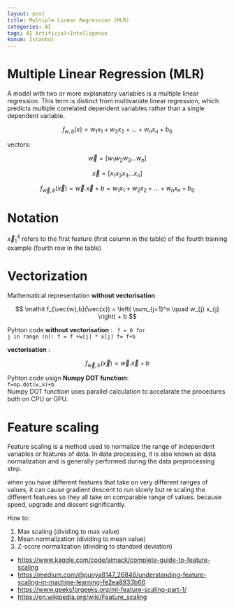 ```yaml
---
layout: post
title: Multiple Linear Regression (MLR)
categories: AI
tags: AI Artificial+Intelligence
konum: İstanbul
---
```


# Multiple Linear Regression (MLR)

A model with two or more explanatory variables is a multiple linear regression.
This term is distinct from multivariate linear regression, which predicts multiple correlated dependent variables rather than a single dependent variable.

$$ \mathit f_{w,b}(x) = w_{1} x_{1} + w_{2} x_{2} + ... +  w_{n} x_{n} + b_{0} $$

vectors:

$$ \vec{w} = [w_{1} w_{2} w_{3} ... w_{n} ] $$
  
$$ \vec{x} = [x_{1} x_{2} x_{3} ... x_{n} ] $$

$$ \mathit f_{\vec{w},b}(\vec{x}) = \vec{w} . \vec{x}  + b =  w_{1} x_{1} + w_{2} x_{2} + ... +  w_{n} x_{n} + b_{0} $$ 

# Notation

$\vec{x}_{1} ^ 4$  refers to the first feature (first column in the table) of the fourth training example (fourth row in the table)

# Vectorization

Mathematical representation **without vectorisation** 

$$ \mathit f_{\vec{w},b}(\vec{x}) = \left( \sum_{j=1}^n \quad w_{j} x_{j} \right) + b $$

Pyhton code **without vectorisation** :
<code>
f = 0
for j in range (n):
    f = f +w[j] * x[j]
f= f+b
</code></br>

**vectorisation** :

$$ \mathit f_{\vec{w},b}(\vec{x}) = \vec{w} . \vec{x}  + b $$

Pyhton code usign **Numpy DOT functioın**: 
<code>
f=np.dot(w,x)+b
</code></br>
Numpy DOT functioın uses parallel calculation to accelarate the procedures both on CPU or GPU.

# Feature scaling

Feature scaling is a method used to normalize the range of independent variables or features of data. In data processing, it is also known as data normalization and is generally performed during the data preprocessing step.

when you have different features that take on very different ranges of values, it can cause gradient descent to run slowly but re scaling the different features so they all take on comparable range of values. because speed, upgrade and dissent significantly. 

How to:
1. Max scaling (dividing to max value)
2. Mean normalization (dividing to mean value)
3. Z-score normalization (dividing to standard deviation)

- https://www.kaggle.com/code/aimack/complete-guide-to-feature-scaling
- https://medium.com/@punya8147_26846/understanding-feature-scaling-in-machine-learning-fe2ea8933b66
- https://www.geeksforgeeks.org/ml-feature-scaling-part-1/
- https://en.wikipedia.org/wiki/Feature_scaling
